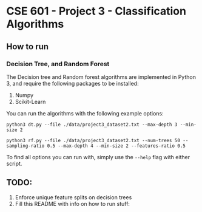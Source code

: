 # CSE 601 - Project 3 - Classification Algorithms

## How to run

### Decision Tree, and Random Forest

The Decision tree and Random forest algorithms are implemented in Python 3, and require the following packages to be installed:

1. Numpy
2. Scikit-Learn

You can run the algorithms with the following example options:

```python3
python3 dt.py --file ./data/project3_dataset2.txt --max-depth 3 --min-size 2
```

```python3
python3 rf.py --file ./data/project3_dataset2.txt --num-trees 50 --sampling-ratio 0.5 --max-depth 4 --min-size 2 --features-ratio 0.5
```

To find all options you can run with, simply use the `--help` flag with either script.

## TODO:
1. Enforce unique feature splits on decision trees
2. Fill this README with info on how to run stuff:
